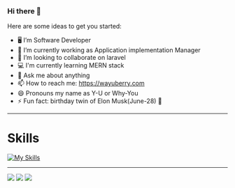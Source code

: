### Hi there 👋
 
Here are some ideas to get you started:

- 🖥 I’m Software Developer
- 🌱 I’m currently working as Application implementation Manager
- 👯 I’m looking to collaborate on laravel
- 💻 I'm currently learning MERN stack
- 💬 Ask me about anything
- 📫 How to reach me: https://wayuberry.com
- 😄 Pronouns my name as Y-U or Why-You
- ⚡ Fun fact: birthday twin of Elon Musk(June-28) 🤣

<hr/>
  <h1>Skills</h1>
  
[![My Skills](https://skillicons.dev/icons?i=html,css,bootstrap,tailwind,js,jquery,php,laravel,mysql,c,python,cpp,java,git,github,linux,vscode)](https://skillicons.dev)
 
<hr/>

![](http://github-profile-summary-cards.vercel.app/api/cards/profile-details?username=hayberry&theme=github_dark)    ![](http://github-profile-summary-cards.vercel.app/api/cards/repos-per-language?username=hayberry&theme=github_dark)   ![](http://github-profile-summary-cards.vercel.app/api/cards/productive-time?username=hayberry&theme=github_dark&utcOffset=3)



